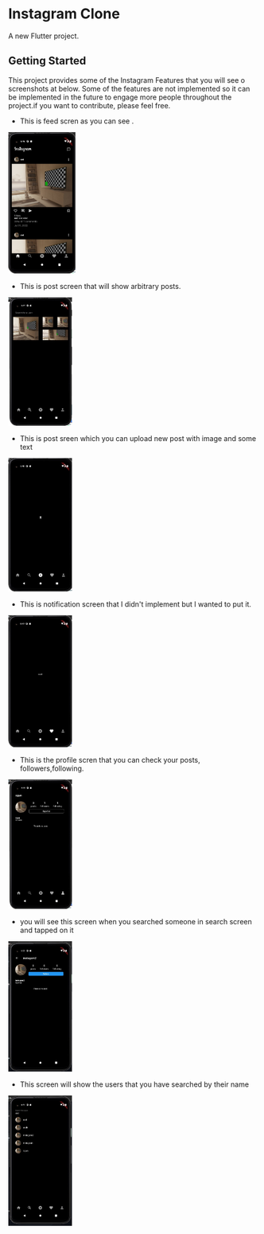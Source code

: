 # Instagram Clone

A new Flutter project.

## Getting Started

This project provides some of the Instagram Features that you will see o screenshots at below. Some of the features are not implemented so it can be implemented in the future to engage more people throughout  the project.if you want to contribute, please feel free.


- This is feed scren as you can see .
<img src="screenshots/feed.jpg" width="135"/>

- This is post screen that will show arbitrary posts.
<img src="screenshots/posts.jpg" width="128"/>

- This is post sreen which you can upload new post with image and some text
<img src="screenshots/post.jpg" width="128"/>

- This is notification screen that I didn't implement but I wanted to put it.
<img src="screenshots/notify.jpg" width="128"/>

- This is the profile scren that you can check your posts, followers,following.
<img src="screenshots/profile.jpg" width="128"/>

- you will see this screen when you searched someone in search screen and tapped on it
<img src="screenshots/another-user-profile.jpg" width="128"/>

- This screen will show the users that you have searched by their name
<img src="screenshots/search.jpg" width="128"/>

